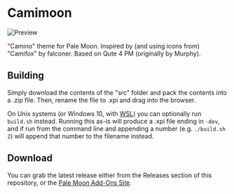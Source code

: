 # Camimoon
![Preview](http://i64.tinypic.com/x5e1oh.png)

"Camino" theme for Pale Moon. Inspired by (and using icons from) "Camifox" by falconer. Based on Qute 4 PM (originally by Murphy).

## Building
Simply download the contents of the "src" folder  and pack the contents into a .zip file. Then, rename the file to .xpi and drag into the browser.

On Unix systems (or Windows 10, with [WSL](https://docs.microsoft.com/en-us/windows/wsl/about)) you can optionally run `build.sh` instead. Running this as-is will produce a .xpi file ending in `-dev`, and if run from the command line and appending a number (e.g. `./build.sh 2`) will append that number to the filename instead.

## Download
You can grab the latest release either from the Releases section of this repository, or the [Pale Moon Add-Ons Site](https://addons.palemoon.org/addon/camimoon/).
